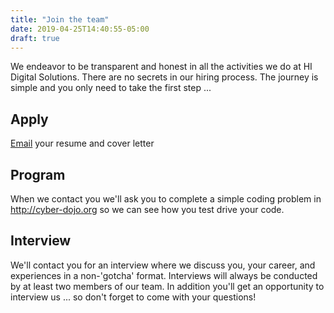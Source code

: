 ```yaml
---
title: "Join the team"
date: 2019-04-25T14:40:55-05:00
draft: true
---
```


We endeavor to be transparent and honest in all the activities we do at HI Digital Solutions.  There are no secrets in our hiring process.  The journey is simple and you only need to take the first step ...

## Apply

[Email](mailto:rob.miller@hidigitalsolutionsllc.com) your resume and cover letter

## Program

When we contact you we'll ask you to complete a simple coding problem in http://cyber-dojo.org so we can see how you test drive your code.

## Interview

We'll contact you for an interview where we discuss you, your career, and experiences in a non-'gotcha' format.  Interviews will always be conducted by at least two members of our team. In addition you'll get an opportunity to interview us ... so don't forget to come with your questions!

